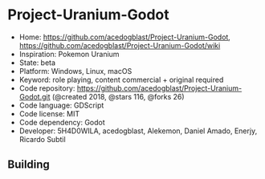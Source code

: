 # Project-Uranium-Godot

- Home: https://github.com/acedogblast/Project-Uranium-Godot, https://github.com/acedogblast/Project-Uranium-Godot/wiki
- Inspiration: Pokemon Uranium
- State: beta
- Platform: Windows, Linux, macOS
- Keyword: role playing, content commercial + original required
- Code repository: https://github.com/acedogblast/Project-Uranium-Godot.git (@created 2018, @stars 116, @forks 26)
- Code language: GDScript
- Code license: MIT
- Code dependency: Godot
- Developer: 5H4D0WILA, acedogblast, Alekemon, Daniel Amado, Enerjy, Ricardo Subtil

## Building
